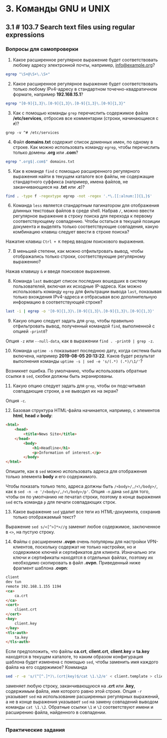 # 3. Команды GNU и UNIX

## 3.1 # 103.7 Search text files using regular expressions

### Вопросы для самопроверки
1. Какое расширенное регулярное выражение будет соответствовать любому адресу электронной почты, например, info@example.org?
```sh
egrep "\S+@\S+\.\S+"
```

2. Какое расширенное регулярное выражение будет соответствовать только любому IPv4-адресу в стандартном точечно-квадратичном формате, например **192.168.15.1**?
```sh
egrep "[0-9]{1,3}\.[0-9]{1,3}\.[0-9]{1,3}\.[0-9]{1,3}"
```

3. Как с помощью команды `grep` перечислить содержимое файла **/etc/services**, отбросив все комментарии (строки, начинающиеся с `#`)?
```
grep -v ^# /etc/services
```

4. Файл **domains.txt** содержит список доменных имен, по одному в строке. Как можно использовать команду `egrep`, чтобы перечислить только домены **.org** или **.com**?
```sh
egrep ".org$|.com$" domains.txt
```

5. Как в команде `find` с помощью расширенного регулярного выражения найти в текущем каталоге все файлы, не содержащие стандартного суффикса (например, имена файлов, не заканчивающиеся на **.txt** или **.c**)?
```sh
find . -type f -regextype egrep -not -regex '.*\.[[:alnum:]]{1,}$'
```

6. Команда `less` является стандартным пагинатором для отображения длинных текстовых файлов в среде shell. Набрав `/`, можно ввести регулярное выражение в строку поиска для перехода к первому соответствующему совпадению. Чтобы остаться в текущей позиции документа и выделять только соответствующие совпадения, какую комбинацию клавиш следует ввести в строке поиска?

Нажатие клавиш `Ctrl + K` перед вводом поискового выражения.

7. В меньшей степени, как можно отфильтровать вывод, чтобы отображались только строки, соответствующие регулярному выражению?

Нажав клавишу `&` и введя поисковое выражение.

8. Команда `last` выводит список последних вошедших в систему пользователей, включая их исходные IP-адреса. Как можно использовать команду `egrep` для фильтрации вывода `last`, показывая только вхождения IPv4-адреса и отбрасывая всю дополнительную информацию в соответствующей строке?

```sh
last -i | egrep -o '[0-9]{1,3}\.[0-9]{1,3}\.[0-9]{1,3}\.[0-9]{1,3}'
```

9. Какую опцию следует задать для `grep`, чтобы правильно отфильтровать вывод, полученный командой `find`, выполненной с опцией `-print0`?

Опция `-z` или `--null-data`, как в выражении `find . -print0 | grep -z`.

10.  Команда `uptime -s` показывает последнюю дату, когда система была включена, например **2019-08-05 20:13:22**. Каков будет результат выполнения команды `uptime -s | sed -e 's/(.*) (.*)/\1/'`?

Возникнет ошибка. По умолчанию, чтобы использовать обратные ссылки в `sed`, скобки должны быть экранированы.

11.  Какую опцию следует задать для `grep`, чтобы он подсчитывал совпадающие строки, а не выводил их на экран?

Опция `-c`.

12. Базовая структура HTML-файла начинается, например, с элементов **html**, **head** и **body**:
```html
<html>
    <head>
        <title>News Site</title>
    </head>
        <body>
            <h1>Headline</h1>
            <p>Information of interest.</p>
        </body>
</html>
```
Опишите, как в `sed` можно использовать адреса для отображения только элемента **body** и его содержимого.

Чтобы показать только тело, адреса должны быть `/<body>/,/<\/body>/`, как в `sed -n -e '/<body>/,/<\/body>/p'`. Опция `-n` дана `sed` для того, чтобы он по умолчанию не печатал строки, поэтому в конце выражения `sed` есть команда `p` для печати совпадающих строк.

13. Какое выражение `sed` удалит все теги из HTML-документа, сохранив только отображаемый текст?

Выражение `sed s/<[^>]*>//g` заменит любое содержимое, заключенное в `<>`, на пустую строку.

14. Файлы с расширением **.ovpn** очень популярны для настройки VPN-клиентов, поскольку содержат не только настройки, но и содержимое ключей и сертификатов для клиента. Изначально эти ключи и сертификаты находятся в отдельных файлах, поэтому их необходимо скопировать в файл **.ovpn**. Приведенный ниже фрагмент шаблона **.ovpn**:
```html
client
dev tun
remote 192.168.1.155 1194
<ca>
    ca.crt
</ca>
<cert>
    client.crt
</cert>
<key>
    client.key
</key>
<tls-auth>
    ta.key
</tls-auth>
```

Если предположить, что файлы **ca.crt**, **client.crt**, **client.key** и **ta.key** находятся в текущем каталоге, то каким образом конфигурация шаблона будет изменена с помощью `sed`, чтобы заменить имя каждого файла на его содержимое?
Комманда
```sh
sed -r -e 's/(^[^.]*)\.(crt|key)$/cat \1.\2/e' < client.template > client.ovpn 
```
заменяет любую строку, заканчивающуюся на **.crt** или **.key**, содержимым файла, имя которого равно этой строке. Опция `-r` указывает `sed` на использование расширенных регулярных выражений, а нe в конце выражения указывает `sed` на замену совпадений выводом команды `cat \1.\2`. Обратные ссылки `\1` и `\2` соответствуют имени и расширению файла, найденного в совпадении.


---
### Практические задания